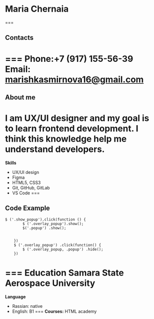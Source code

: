 # Maria Chernaia
===
## Contacts
===
**Phone:**+7 (917) 155-56-39
**Email:** marishkasmirnova16@gmail.com
===
## About me
I am UX/UI designer and my goal is to learn frontend development. I think this knowledge help me understand developers.
===
**Skills**
* UX/UI design
* Figma
* HTML5, CSS3
* Git, GitHub, GitLab
* VS Code
===
## Code Example
```
$ ('.show_popup').click(function () { 
        $ ('.overlay_popup').show(); 
        $('.popup') .show(); 
         

    })
    $ ('.overlay_popup') .click(function() { 
        $ ('.overlay_popup, .popup') .hide(); 
    })
```
===
**Education**
Samara State Aerospace University
===
**Language**
* Rassian: native
* English: B1
===
**Courses:**
HTML academy

